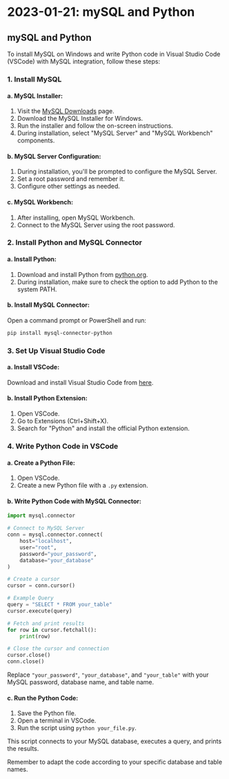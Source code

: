# 2023-01-21: mySQL and Python
## mySQL and Python

To install MySQL on Windows and write Python code in Visual Studio Code (VSCode) with MySQL integration, follow these steps:

### 1. Install MySQL

#### a. MySQL Installer:

1. Visit the [MySQL Downloads](https://dev.mysql.com/downloads/installer/) page.
2. Download the MySQL Installer for Windows.
3. Run the installer and follow the on-screen instructions.
4. During installation, select "MySQL Server" and "MySQL Workbench" components.

#### b. MySQL Server Configuration:

1. During installation, you'll be prompted to configure the MySQL Server.
2. Set a root password and remember it.
3. Configure other settings as needed.

#### c. MySQL Workbench:

1. After installing, open MySQL Workbench.
2. Connect to the MySQL Server using the root password.

### 2. Install Python and MySQL Connector

#### a. Install Python:

1. Download and install Python from [python.org](https://www.python.org/downloads/).
2. During installation, make sure to check the option to add Python to the system PATH.

#### b. Install MySQL Connector:

Open a command prompt or PowerShell and run:

```bash
pip install mysql-connector-python
```

### 3. Set Up Visual Studio Code

#### a. Install VSCode:

Download and install Visual Studio Code from [here](https://code.visualstudio.com/).

#### b. Install Python Extension:

1. Open VSCode.
2. Go to Extensions (Ctrl+Shift+X).
3. Search for "Python" and install the official Python extension.

### 4. Write Python Code in VSCode

#### a. Create a Python File:

1. Open VSCode.
2. Create a new Python file with a `.py` extension.

#### b. Write Python Code with MySQL Connector:

```python
import mysql.connector

# Connect to MySQL Server
conn = mysql.connector.connect(
    host="localhost",
    user="root",
    password="your_password",
    database="your_database"
)

# Create a cursor
cursor = conn.cursor()

# Example Query
query = "SELECT * FROM your_table"
cursor.execute(query)

# Fetch and print results
for row in cursor.fetchall():
    print(row)

# Close the cursor and connection
cursor.close()
conn.close()
```

Replace `"your_password"`, `"your_database"`, and `"your_table"` with your MySQL password, database name, and table name.

#### c. Run the Python Code:

1. Save the Python file.
2. Open a terminal in VSCode.
3. Run the script using `python your_file.py`.

This script connects to your MySQL database, executes a query, and prints the results.

Remember to adapt the code according to your specific database and table names.